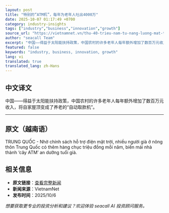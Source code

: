 ```yaml
---
layout: post
title: "特别的“ATM机”，每年为老年人吐出4000万"
date: 2025-10-07 01:17:49 +0700
category: industry-insights
tags: ["industry","business","innovation","growth"]
source_url: "https://vietnamnet.vn/thu-40-trieu-nam-tu-nang-luong-mat-troi-cay-atm-moi-cho-nguoi-gia-2449760.html"
author: "seacall Team"
excerpt: "中国——得益于太阳能扶持政策，中国农村的许多老年人每年额外增加了数百万元收入，将自家屋顶变成了养老的“自动取款机”。..."
featured: false
keywords: "industry, business, innovation, growth"
lang: vi
translated: true
translated_lang: zh-Hans
---
```


## 中文译文

中国——得益于太阳能扶持政策，中国农村的许多老年人每年额外增加了数百万元收入，将自家屋顶变成了养老的“自动取款机”。

---

## 原文（越南语）

TRUNG QUỐC - Nhờ chính sách hỗ trợ điện mặt trời, nhiều người già ở nông thôn Trung Quốc có thêm hàng chục triệu đồng mỗi năm, biến mái nhà thành ‘cây ATM’ an dưỡng tuổi già.

## 相关信息

- **原文链接**：[查看完整新闻](https://vietnamnet.vn/thu-40-trieu-nam-tu-nang-luong-mat-troi-cay-atm-moi-cho-nguoi-gia-2449760.html)
- **新闻来源**：VietnamNet
- **发布时间**：2025/10/6

*想要获取更专业的投资分析和建议？欢迎体验 seacall AI 投资顾问服务。*